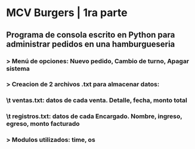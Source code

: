 # MCV Burgers | 1ra parte
## Programa de consola escrito en Python para administrar pedidos en una hamburgueseria
### > Menú de opciones: Nuevo pedido, Cambio de turno, Apagar sistema
### > Creacion de 2 archivos .txt para almacenar datos:
### \t ventas.txt:    datos de cada venta. Detalle, fecha, monto total
### \t registros.txt:   datos de cada Encargado. Nombre, ingreso, egreso, monto facturado  
### > Modulos utilizados: time, os
